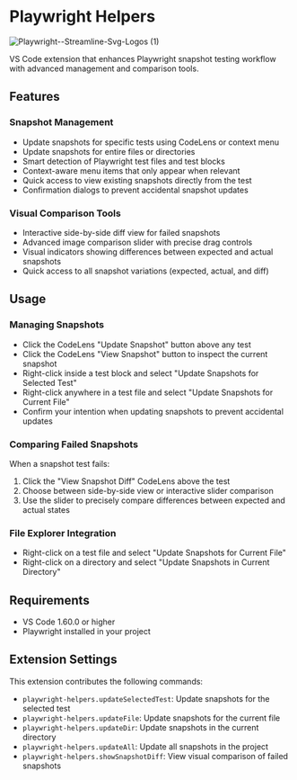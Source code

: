 # Playwright Helpers

![Playwright--Streamline-Svg-Logos (1)](https://github.com/user-attachments/assets/ba066441-4def-494c-a675-082753b16b12)

VS Code extension that enhances Playwright snapshot testing workflow with advanced management and comparison tools.

## Features

### Snapshot Management
- Update snapshots for specific tests using CodeLens or context menu
- Update snapshots for entire files or directories
- Smart detection of Playwright test files and test blocks
- Context-aware menu items that only appear when relevant
- Quick access to view existing snapshots directly from the test
- Confirmation dialogs to prevent accidental snapshot updates

### Visual Comparison Tools
- Interactive side-by-side diff view for failed snapshots
- Advanced image comparison slider with precise drag controls
- Visual indicators showing differences between expected and actual snapshots
- Quick access to all snapshot variations (expected, actual, and diff)

## Usage

### Managing Snapshots
- Click the CodeLens "Update Snapshot" button above any test
- Click the CodeLens "View Snapshot" button to inspect the current snapshot
- Right-click inside a test block and select "Update Snapshots for Selected Test"
- Right-click anywhere in a test file and select "Update Snapshots for Current File"
- Confirm your intention when updating snapshots to prevent accidental updates

### Comparing Failed Snapshots
When a snapshot test fails:
1. Click the "View Snapshot Diff" CodeLens above the test
2. Choose between side-by-side view or interactive slider comparison
3. Use the slider to precisely compare differences between expected and actual states

### File Explorer Integration
- Right-click on a test file and select "Update Snapshots for Current File"
- Right-click on a directory and select "Update Snapshots in Current Directory"

## Requirements

- VS Code 1.60.0 or higher
- Playwright installed in your project

## Extension Settings

This extension contributes the following commands:

* `playwright-helpers.updateSelectedTest`: Update snapshots for the selected test
* `playwright-helpers.updateFile`: Update snapshots for the current file
* `playwright-helpers.updateDir`: Update snapshots in the current directory
* `playwright-helpers.updateAll`: Update all snapshots in the project
* `playwright-helpers.showSnapshotDiff`: View visual comparison of failed snapshots
